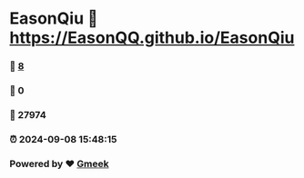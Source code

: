 # EasonQiu :link: https://EasonQQ.github.io/EasonQiu 
### :page_facing_up: [8](https://EasonQQ.github.io/EasonQiu/tag.html) 
### :speech_balloon: 0 
### :hibiscus: 27974 
### :alarm_clock: 2024-09-08 15:48:15 
### Powered by :heart: [Gmeek](https://github.com/Meekdai/Gmeek)
